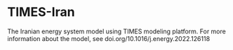 # TIMES-Iran
The Iranian energy system model using TIMES modeling platform. For more information about the model, see doi.org/10.1016/j.energy.2022.126118
